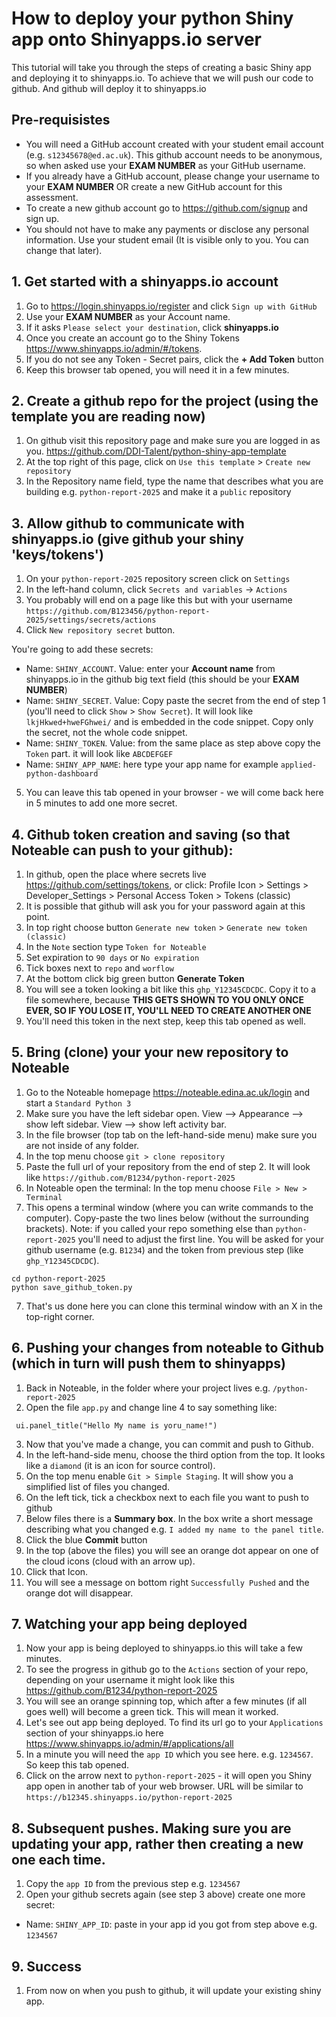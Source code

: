 # How to deploy your python Shiny app onto Shinyapps.io server

This tutorial will take you through the steps of creating a basic Shiny app and deploying it to shinyapps.io. To achieve that we will push our code to github. And github will deploy it to shinyapps.io

## Pre-requisistes

- You will need a GitHub account created with your student email account (e.g. `s12345678@ed.ac.uk`). This github account needs to be anonymous, so when asked use your **EXAM NUMBER** as your GitHub username.
- If you already have a GitHub account, please change your username to your **EXAM NUMBER** OR create a new GitHub account for this assessment.
- To create a new github account go to <https://github.com/signup> and sign up.
- You should not have to make any payments or disclose any personal information. Use your student email (It is visible only to you. You can change that later).

## 1. Get started with a shinyapps.io account

1.  Go to <https://login.shinyapps.io/register> and click `Sign up with GitHub`
2.  Use your **EXAM NUMBER** as your Account name.
3.  If it asks `Please select your destination`, click **shinyapps.io**
4.  Once you create an account go to the Shiny Tokens <https://www.shinyapps.io/admin/#/tokens>.
5.  If you do not see any Token - Secret pairs, click the **+ Add Token** button
6.  Keep this browser tab opened, you will need it in a few minutes.

## 2. Create a github repo for the project (using the template you are reading now)

1.  On github visit this repository page and make sure you are logged in as you. <https://github.com/DDI-Talent/python-shiny-app-template>
2.  At the top right of this page, click on `Use this template` \> `Create new repository`
3.  In the Repository name field, type the name that describes what you are building e.g. `python-report-2025` and make it a `public` repository

## 3. Allow github to communicate with shinyapps.io (give github your shiny 'keys/tokens')

1.  On your `python-report-2025` repository screen click on `Settings`
2.  In the left-hand column, click `Secrets and variables` -\> `Actions`
3.  You probably will end on a page like this but with your username `https://github.com/B123456/python-report-2025/settings/secrets/actions`
4.  Click `New repository secret` button.

You're going to add these secrets:

-   Name: `SHINY_ACCOUNT`. Value: enter your **Account name** from shinyapps.io in the github big text field (this should be your **EXAM NUMBER**)
-   Name: `SHINY_SECRET`. Value: Copy paste the secret from the end of step 1 (you'll need to click `Show` \> `Show Secret`). It will look like `lkjHkwed+hweFGhwei/` and is embedded in the code snippet. Copy only the secret, not the whole code snippet.
-   Name: `SHINY_TOKEN`. Value: from the same place as step above copy the `Token` part. it will look like `ABCDEFGEF`
-   Name: `SHINY_APP_NAME`: here type your app name for example `applied-python-dashboard`

5.  You can leave this tab opened in your browser - we will come back here in 5 minutes to add one more secret.

## 4. Github token creation and saving (so that Noteable can push to your github):

1.  In github, open the place where secrets live <https://github.com/settings/tokens>, or click: Profile Icon \> Settings \> Developer_Settings \> Personal Access Token \> Tokens (classic)
2.  It is possible that github will ask you for your password again at this point.
3.  In top right choose button `Generate new token` \> `Generate new token (classic)`
4.  In the `Note` section type `Token for Noteable`
5.  Set expiration to `90 days` or `No expiration`
6.  Tick boxes next to `repo` and `worflow`
7.  At the bottom click big green button **Generate Token**
8.  You will see a token looking a bit like this `ghp_Y12345CDCDC`. Copy it to a file somewhere, because **THIS GETS SHOWN TO YOU ONLY ONCE EVER, SO IF YOU LOSE IT, YOU'LL NEED TO CREATE ANOTHER ONE**
9.  You'll need this token in the next step, keep this tab opened as well.

## 5. Bring (clone) your your new repository to Noteable

1.  Go to the Noteable homepage <https://noteable.edina.ac.uk/login> and start a `Standard Python 3`
2.  Make sure you have the left sidebar open. View --> Appearance --> show left sidebar. View --> show left activity bar.
3.  In the file browser (top tab on the left-hand-side menu) make sure you are not inside of any folder.
4.  In the top menu choose `git > clone repository`
5.  Paste the full url of your repository from the end of step 2. It will look like `https://github.com/B1234/python-report-2025`
6.  In Noteable open the terminal: In the top menu choose `File > New > Terminal`
7.  This opens a terminal window (where you can write commands to the computer). Copy-paste the two lines below (without the surrounding brackets). Note: if you called your repo something else than `python-report-2025` you'll need to adjust the first line. You will be asked for your github username (e.g. `B1234`) and the token from previous step (like `ghp_Y12345CDCDC`).

```         
cd python-report-2025
python save_github_token.py
```

7.  That's us done here you can clone this terminal window with an X in the top-right corner.

## 6. Pushing your changes from noteable to Github (which in turn will push them to shinyapps)

1.  Back in Noteable, in the folder where your project lives e.g. `/python-report-2025`
2.  Open the file `app.py` and change line 4 to say something like:

```         
 ui.panel_title("Hello My name is yoru_name!")
```

3.  Now that you've made a change, you can commit and push to Github.
4.  In the left-hand-side menu, choose the third option from the top. It looks like a `diamond` (it is an icon for source control).
5.  On the top menu enable `Git > Simple Staging`. It will show you a simplified list of files you changed.
6.  On the left tick, tick a checkbox next to each file you want to push to github
7.  Below files there is a **Summary box**. In the box write a short message describing what you changed e.g. `I added my name to the panel title`.
8.  Click the blue **Commit** button
9.  In the top (above the files) you will see an orange dot appear on one of the cloud icons (cloud with an arrow up).
10. Click that Icon.
11. You will see a message on bottom right `Successfully Pushed` and the orange dot will disappear.

## 7. Watching your app being deployed

1.  Now your app is being deployed to shinyapps.io this will take a few minutes.
2.  To see the progress in github go to the `Actions` section of your repo, depending on your username it might look like this <https://github.com/B1234/python-report-2025>
3.  You will see an orange spinning top, which after a few minutes (if all goes well) will become a green tick. This will mean it worked.
4.  Let's see out app being deployed. To find its url go to your `Applications` section of your shinyapps.io here <https://www.shinyapps.io/admin/#/applications/all>
5.  In a minute you will need the `app ID` which you see here. e.g. `1234567`. So keep this tab opened.
6.  Click on the arrow next to `python-report-2025` - it will open you Shiny app open in another tab of your web browser. URL will be similar to `https://b12345.shinyapps.io/python-report-2025`

## 8. Subsequent pushes. Making sure you are updating your app, rather then creating a new one each time.

1.  Copy the `app ID` from the previous step e.g. `1234567`
2.  Open your github secrets again (see step 3 above) create one more secret:

-   Name: `SHINY_APP_ID`: paste in your app id you got from step above e.g. `1234567`

## 9. Success

1.  From now on when you push to github, it will update your existing shiny app.
